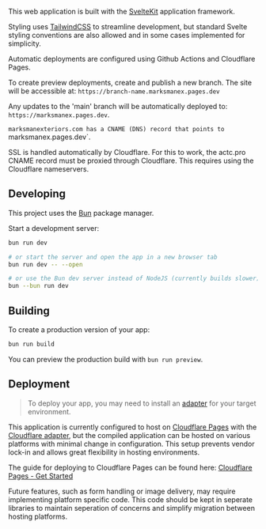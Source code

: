 This web application is built with the [SvelteKit](https://kit.svelte.dev/) application framework. 

Styling uses [TailwindCSS](https://tailwindcss.com/docs/guides/sveltekit) to streamline development, but standard Svelte styling conventions are also allowed and in some cases implemented for simplicity. 

Automatic deployments are configured using Github Actions and Cloudflare Pages. 

To create preview deployments, create and publish a new branch. The site will be accessible at:
`https://branch-name.marksmanex.pages.dev`

Any updates to the 'main' branch will be automatically deployed to:
`https://marksmanex.pages.dev`. 

`marksmanexteriors.com has a CNAME (DNS) record that points to `marksmanex.pages.dev`. 

SSL is handled automatically by Cloudflare. For this to work, the actc.pro CNAME record must be proxied through Cloudflare. This requires using the Cloudflare nameservers.


## Developing

This project uses the [Bun](https://bun.sh/guides/ecosystem/sveltekit) package manager. 

Start a development server:

```bash
bun run dev

# or start the server and open the app in a new browser tab
bun run dev -- --open

# or use the Bun dev server instead of NodeJS (currently builds slower)
bun --bun run dev
```

## Building

To create a production version of your app:

```bash
bun run build
```

You can preview the production build with `bun run preview`.

## Deployment

> To deploy your app, you may need to install an [adapter](https://kit.svelte.dev/docs/adapters) for your target environment.

This application is currently configured to host on [Cloudflare Pages](https://pages.cloudflare.com/) with the [Cloudflare adapter](https://kit.svelte.dev/docs/adapter-cloudflare), but the compiled application can be hosted on various platforms with minimal change in configuration. This setup prevents vendor lock-in and allows great flexibility in hosting environments. 

The guide for deploying to Cloudflare Pages can be found here:
[Cloudflare Pages - Get Started](https://developers.cloudflare.com/pages/get-started/guide/#connect-your-git-provider-to-pages)

Future features, such as form handling or image delivery, may require implementing platform specific code. This code should be kept in seperate libraries to maintain seperation of concerns and simplify migration between hosting platforms.

